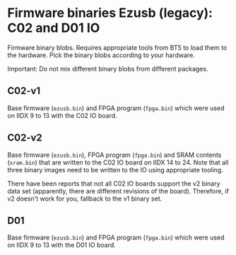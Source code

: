 # Firmware binaries Ezusb (legacy): C02 and D01 IO
Firmware binary blobs. Requires appropriate tools from BT5 to load them to the
hardware. Pick the binary blobs according to your hardware.

Important: Do not mix different binary blobs from different packages.

## C02-v1
Base firmware (`ezusb.bin`) and FPGA program (`fpga.bin`) which were used on IIDX 9 to 13 with the
C02 IO board.

## C02-v2
Base firmware (`ezusb.bin`), FPGA program (`fpga.bin`) and SRAM contents (`sram.bin`) that are
written to the C02 IO board on IIDX 14 to 24. Note that all three binary images need to be written
to the IO using appropriate tooling. 

There have been reports that not all C02 IO boards support the v2 binary data set (apparently, 
there are different revisions of the board). Therefore, if v2 doesn't work for you, fallback to the
v1 binary set.

## D01
Base firmware (`ezusb.bin`) and FPGA program (`fpga.bin`) which were used on IIDX 9 to 13 with the
D01 IO board.
